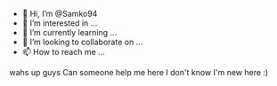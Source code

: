 - 👋 Hi, I’m @Samko94
- 👀 I’m interested in ...
- 🌱 I’m currently learning ...
- 💞️ I’m looking to collaborate on ...
- 📫 How to reach me ...

<!---
Samko94/Samko94 is a ✨ special ✨ repository because its `README.md` (this file) appears on your GitHub profile.
You can click the Preview link to take a look at your changes.
--->wahs up guys Can someone help me here I don't know I'm new here :)
